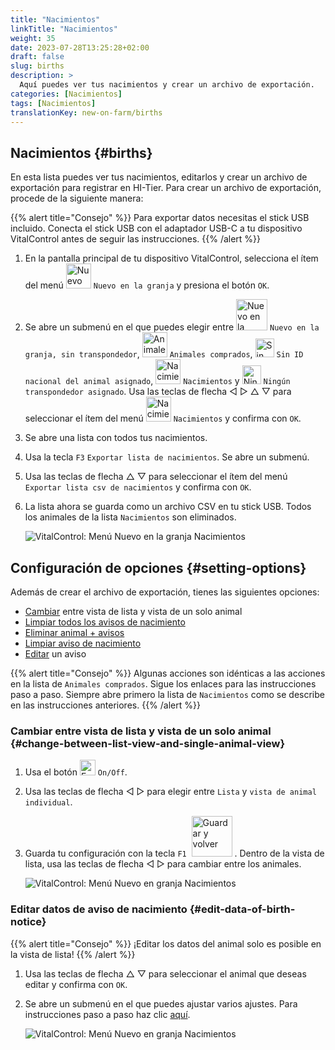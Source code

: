 ```yaml
---
title: "Nacimientos"
linkTitle: "Nacimientos"
weight: 35
date: 2023-07-28T13:25:28+02:00
draft: false
slug: births
description: >
  Aquí puedes ver tus nacimientos y crear un archivo de exportación.
categories: [Nacimientos]
tags: [Nacimientos]
translationKey: new-on-farm/births
---
```

## Nacimientos {#births}

En esta lista puedes ver tus nacimientos, editarlos y crear un archivo de exportación para registrar en HI-Tier. Para crear un archivo de exportación, procede de la siguiente manera:

{{% alert title="Consejo" %}}
Para exportar datos necesitas el stick USB incluido. Conecta el stick USB con el adaptador USB-C a tu dispositivo VitalControl antes de seguir las instrucciones.
{{% /alert %}}

1. En la pantalla principal de tu dispositivo VitalControl, selecciona el ítem del menú <img src="/icons/main/new-on-farm.svg" width="40" align="bottom" alt="Nuevo en la granja" /> `Nuevo en la granja` y presiona el botón `OK`.

2. Se abre un submenú en el que puedes elegir entre <img src="/icons/registration/new-on-farm-no-transponder.svg" width="50" align="bottom" alt="Nuevo en la granja, sin transpondedor" /> `Nuevo en la granja, sin transpondedor`, <img src="/icons/main/new-on-farm.svg" width="40" align="bottom" alt="Animales comprados" /> `Animales comprados`, <img src="/icons/registration/no-eartag-number.svg" width="30" align="bottom" alt="Sin ID nacional del animal" /> `Sin ID nacional del animal asignado`, <img src="/icons/main/births.svg" width="40" align="bottom" alt="Nacimientos" /> `Nacimientos` y <img src="/icons/registration/no-transponder.svg" width="30" align="bottom" alt="Ningún transpondedor asignado" /> `Ningún transpondedor asignado`. Usa las teclas de flecha ◁ ▷ △ ▽ para seleccionar el ítem del menú <img src="/icons/main/births.svg" width="40" align="bottom" alt="Nacimientos" /> `Nacimientos` y confirma con `OK`.

3. Se abre una lista con todos tus nacimientos.

4. Usa la tecla `F3` `Exportar lista de nacimientos`. Se abre un submenú.

5. Usa las teclas de flecha △ ▽ para seleccionar el ítem del menú `Exportar lista csv de nacimientos` y confirma con `OK`.

6. La lista ahora se guarda como un archivo CSV en tu stick USB. Todos los animales de la lista `Nacimientos` son eliminados.

    ![VitalControl: Menú Nuevo en la granja Nacimientos](../images/births.png "Nacimientos")

## Configuración de opciones {#setting-options}

Además de crear el archivo de exportación, tienes las siguientes opciones:

- [Cambiar](#change-between-list-view-and-single-animal-view) entre vista de lista y vista de un solo animal
- [Limpiar todos los avisos de nacimiento](../purchased-animals/#clear-all-purchase-notices)
- [Eliminar animal + avisos](../purchased-animals/#delete-animal--purchase-notice)
- [Limpiar aviso de nacimiento](../purchased-animals/#clear-notice-of-purchase)
- [Editar](#edit-data-of-birth-notice) un aviso

{{% alert title="Consejo" %}}
Algunas acciones son idénticas a las acciones en la lista de `Animales comprados`. Sigue los enlaces para las instrucciones paso a paso. Siempre abre primero la lista de `Nacimientos` como se describe en las instrucciones anteriores.
{{% /alert %}}

### Cambiar entre vista de lista y vista de un solo animal {#change-between-list-view-and-single-animal-view}

1. Usa el botón <img src="/icons/gear.svg" width="25" align="bottom" alt="Engranaje" /> `On/Off`.

2. Usa las teclas de flecha ◁ ▷ para elegir entre `Lista` y `vista de animal individual`.

3. Guarda tu configuración con la tecla `F1` &nbsp;<img src="/icons/footer/save_exit.svg" width="65" align="bottom" alt="Guardar y volver" />&nbsp;. Dentro de la vista de lista, usa las teclas de flecha ◁ ▷ para cambiar entre los animales.

    ![VitalControl: Menú Nuevo en granja Nacimientos](../images/change.png "Cambiar entre vista de lista y vista de un solo animal")

### Editar datos de aviso de nacimiento {#edit-data-of-birth-notice}

{{% alert title="Consejo" %}}
¡Editar los datos del animal solo es posible en la vista de lista!
{{% /alert %}}

1. Usa las teclas de flecha △ ▽ para seleccionar el animal que deseas editar y confirma con `OK`.

2. Se abre un submenú en el que puedes ajustar varios ajustes. Para instrucciones paso a paso haz clic [aquí](/es/docs/new/calving/#register-a-calving).

    ![VitalControl: Menú Nuevo en granja Nacimientos](../images/edit2.png "Editar un aviso de nacimiento")

